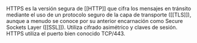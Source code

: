 HTTPS es la versión segura de [[HTTP]] que cifra los mensajes en tránsito mediante el uso de un protocolo seguro de la capa de transporte ([[TLS]]), aunque a menudo se conoce por su anterior encarnación como Secure Sockets Layer ([[SSL]]). Utiliza cifrado asimétrico y claves de sesión. HTTPS utiliza el puerto bien conocido TCP/443.